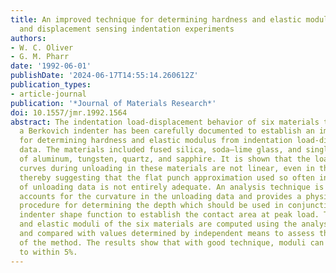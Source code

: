 ```yaml
---
title: An improved technique for determining hardness and elastic modulus using load
  and displacement sensing indentation experiments
authors:
- W. C. Oliver
- G. M. Pharr
date: '1992-06-01'
publishDate: '2024-06-17T14:55:14.260612Z'
publication_types:
- article-journal
publication: '*Journal of Materials Research*'
doi: 10.1557/jmr.1992.1564
abstract: The indentation load-displacement behavior of six materials tested with
  a Berkovich indenter has been carefully documented to establish an improved method
  for determining hardness and elastic modulus from indentation load-displacement
  data. The materials included fused silica, soda–lime glass, and single crystals
  of aluminum, tungsten, quartz, and sapphire. It is shown that the load–displacement
  curves during unloading in these materials are not linear, even in the initial stages,
  thereby suggesting that the flat punch approximation used so often in the analysis
  of unloading data is not entirely adequate. An analysis technique is presented that
  accounts for the curvature in the unloading data and provides a physically justifiable
  procedure for determining the depth which should be used in conjunction with the
  indenter shape function to establish the contact area at peak load. The hardnesses
  and elastic moduli of the six materials are computed using the analysis procedure
  and compared with values determined by independent means to assess the accuracy
  of the method. The results show that with good technique, moduli can be measured
  to within 5%.
---
```

